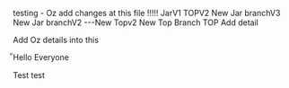 testing - Oz add changes at this file !!!!! JarV1 TOPV2
New Jar branchV3
New Jar branchV2 ---New Topv2
New Top Branch
TOP Add detail

Add Oz details into this 



็Hello Everyone






Test test